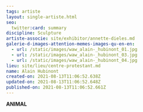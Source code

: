 ```yaml
---
tags: artiste
layout: single-artiste.html
seo:
  twitter:card: summary
discipline: Sculpture
artiste-associe: site/exhibitor/annette-dieles.md
galerie-d-images-attention-memes-images-qu-en-en:
  - url: /static/images/waw_alain-_hubinont_01.jpg
  - url: /static/images/waw_alain-_hubinont_03.jpg
  - url: /static/images/waw_alain-_hubinont_04.jpg
lieu: site/lieu/centre-protestant.md
name: Alain Hubinont
created-on: 2021-08-13T11:06:52.638Z
updated-on: 2021-08-13T11:06:52.648Z
published-on: 2021-08-13T11:06:52.661Z
---
```

<!--StartFragment-->

**ANIMAL**

<!--EndFragment-->